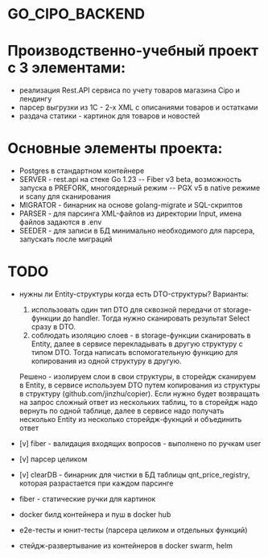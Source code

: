 # GO_CIPO_BACKEND

# Производственно-учебный проект с 3 элементами:

- реализация Rest.API сервиса по учету товаров магазина Cipo и лендингу
- парсер выгрузки из 1С - 2-х XML с описаниями товаров и остатками
- раздача статики - картинок для товаров и новостей

# Основные элементы проекта:

- Postgres в стандартном контейнере
- SERVER - rest.api на стеке Go 1.23
  -- Fiber v3 beta, возможность запуска в PREFORK, многоядерный режим
  -- PGX v5 в native режиме и scany для сканирования
- MIGRATOR - бинарник на основе golang-migrate и SQL-скриптов
- PARSER - для парсинга XML-файлов из директории Input, имена файлов задаются в .env
- SEEDER - для записи в БД минимально необходимого для парсера, запускать после миграций

# TODO

- нужны ли Entity-структуры когда есть DTO-структуры?
  Варианты:

  1. использовать один тип DTO для сквозной передачи от storage-функции до handler. Тогда нужно сканировать результат Select сразу в DTO.
  2. соблюдать изоляцию слоев - в storage-функции сканировать в Entity, далее в сервисе перекладывать в другую структуру с типом DTO. Тогда написать вспомогательную функцию для копирования из одной структуру в другую.

  Решено - изолируем слои в свои структуры, в сторейдж сканируем в Entity, в сервисе используем DTO путем копирования из структуры в структуру (github.com/jinzhu/copier).
  Если нужно будет возвращать на запрос сложный ответ из нескольких таблиц, то в сторейдж надо вернуть по одной таблице, далее в сервисе надо получать несколько Entity из несколько сторейдж-фукнций и объединить ответ

- [v] fiber - валидация входящих вопросов - выполнено по ручкам user
- [v] парсер целиком
- [v] clearDB - бинарник для чистки в БД таблицы qnt_price_registry, которая разрастается при каждом парсинге
- fiber - статические ручки для картинок
- docker билд контейнера и пуш в docker hub
- e2e-тесты и юнит-тесты (парсера целиком и отдельных функций)
- стейдж-развертывание из контейнеров в docker swarm, helm
